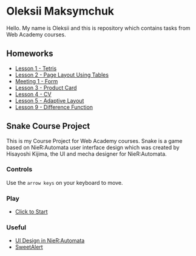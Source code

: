 # Oleksii Maksymchuk
Hello. My name is Oleksii and this is repository which contains tasks from Web Academy courses.
## Homeworks
* [Lesson 1 - Tetris](https://yomaksy.github.io/oleksii_maksymchuk/lesson_1/index.html)
* [Lesson 2 - Page Layout Using Tables](https://yomaksy.github.io/oleksii_maksymchuk/lesson_2/index.html)
* [Meeting 1 - Form](https://yomaksy.github.io/oleksii_maksymchuk/meeting_1/index.html)
* [Lesson 3 - Product Card](https://yomaksy.github.io/oleksii_maksymchuk/lesson_3/index.html)
* [Lesson 4 - CV](https://yomaksy.github.io/oleksii_maksymchuk/lesson_4/index.html)
* [Lesson 5 - Adaptive Layout](https://yomaksy.github.io/oleksii_maksymchuk/lesson_5/index.html)
* [Lesson 9 - Difference Function](https://yomaksy.github.io/oleksii_maksymchuk/lesson_9/index.html)
## Snake Course Project
This is my Course Project for Web Academy courses. Snake is a game based on NieR:Automata user interface design which was created by Hisayoshi Kijima, the UI and mecha designer for NieR:Automata.
### Controls
Use the `arrow keys` on your keyboard to move.
### Play
* [Click to Start](https://yomaksy.github.io/oleksii_maksymchuk/snake/index.html)
### Useful
* [UI Design in NieR:Automata](https://www.platinumgames.com/official-blog/article/9624)
* [SweetAlert](https://sweetalert.js.org)